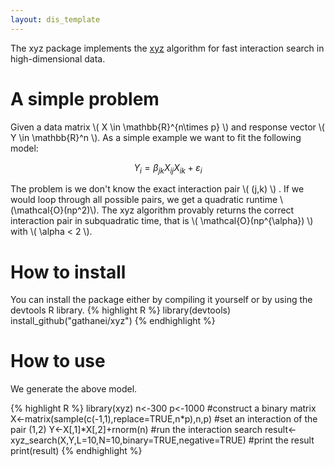 ```yaml
---
layout: dis_template
---
```


The xyz package implements the [xyz](https://arxiv.org/abs/1610.05108) algorithm for fast interaction search in high-dimensional data.

# A simple problem

Given a data matrix \\( X \in \mathbb{R}^{n\times p} \\) and response vector \\( Y \in \mathbb{R}^n \\). As a simple example we want to fit the following model:

$$Y_i = \beta_{jk} X_{ij}X_{ik}+\varepsilon_i$$

The problem is we don't know the exact interaction pair \\( (j,k) \\) . If we would loop through all possible pairs, we get a quadratic runtime \\(\mathcal{O}(np^2)\\). The xyz algorithm provably returns the correct interaction pair in subquadratic time, that is \\( \mathcal{O}(np^{\alpha}) \\) with \\( \alpha < 2 \\).

# How to install

You can install the package either by compiling it yourself or by using the devtools R library.
{% highlight R %}
library(devtools)
install_github("gathanei/xyz")
{% endhighlight %}

# How to use

We generate the above model.

{% highlight R %}
library(xyz)
n<-300
p<-1000
#construct a binary matrix
X<-matrix(sample(c(-1,1),replace=TRUE,n*p),n,p)
#set an interaction of the pair (1,2)
Y<-X[,1]*X[,2]+rnorm(n)
#run the interaction search
result<-xyz_search(X,Y,L=10,N=10,binary=TRUE,negative=TRUE)
#print the result
print(result)
{% endhighlight %}

